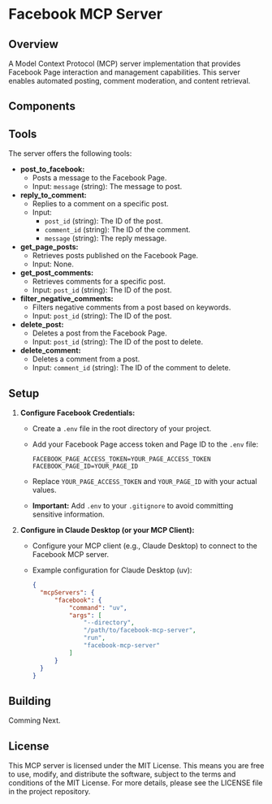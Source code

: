 # Facebook MCP Server

## Overview

A Model Context Protocol (MCP) server implementation that provides Facebook Page interaction and management capabilities. This server enables automated posting, comment moderation, and content retrieval.

## Components

## Tools

The server offers the following tools:

* **post_to_facebook:**
    * Posts a message to the Facebook Page.
    * Input: `message` (string): The message to post.
* **reply_to_comment:**
    * Replies to a comment on a specific post.
    * Input:
        * `post_id` (string): The ID of the post.
        * `comment_id` (string): The ID of the comment.
        * `message` (string): The reply message.
* **get_page_posts:**
    * Retrieves posts published on the Facebook Page.
    * Input: None.
* **get_post_comments:**
    * Retrieves comments for a specific post.
    * Input: `post_id` (string): The ID of the post.
* **filter_negative_comments:**
    * Filters negative comments from a post based on keywords.
    * Input: `post_id` (string): The ID of the post.
* **delete_post:**
    * Deletes a post from the Facebook Page.
    * Input: `post_id` (string): The ID of the post to delete.
* **delete_comment:**
    * Deletes a comment from a post.
    * Input: `comment_id` (string): The ID of the comment to delete.

## Setup

1.  **Configure Facebook Credentials:**
    * Create a `.env` file in the root directory of your project.
    * Add your Facebook Page access token and Page ID to the `.env` file:

        ```
        FACEBOOK_PAGE_ACCESS_TOKEN=YOUR_PAGE_ACCESS_TOKEN
        FACEBOOK_PAGE_ID=YOUR_PAGE_ID
        ```

    * Replace `YOUR_PAGE_ACCESS_TOKEN` and `YOUR_PAGE_ID` with your actual values.
    * **Important:** Add `.env` to your `.gitignore` to avoid committing sensitive information.

2.  **Configure in Claude Desktop (or your MCP Client):**
    * Configure your MCP client (e.g., Claude Desktop) to connect to the Facebook MCP server.
    * Example configuration for Claude Desktop (uv):

        ```json
        {
          "mcpServers": {
              "facebook": {
                  "command": "uv",
                  "args": [
                      "--directory",
                      "/path/to/facebook-mcp-server",
                      "run",
                      "facebook-mcp-server"  
                  ]
              }
          }
        }
        ```


## Building

Comming Next.


## License

This MCP server is licensed under the MIT License. This means you are free to use, modify, and distribute the software, subject to the terms and conditions of the MIT License. For more details, please see the LICENSE file in the project repository.

